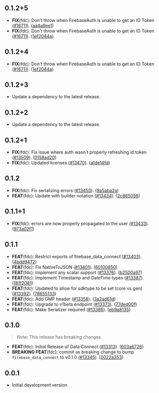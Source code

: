 ## 0.1.2+5

 - **FIX**(fdc): Don't throw when FirebaseAuth is unable to get an ID Token ([#16711](https://github.com/firebase/flutterfire/issues/16711)). ([aa4a9ee1](https://github.com/firebase/flutterfire/commit/aa4a9ee106728d0f5d4c6eeedd71fb1c1dca5bec))
 - **FIX**(fdc): Don't throw when FirebaseAuth is unable to get an ID Token ([#16711](https://github.com/firebase/flutterfire/issues/16711)). ([1ef2044a](https://github.com/firebase/flutterfire/commit/1ef2044a7a9f2004f933147a8494fb82fa4c3c26))

## 0.1.2+4

 - **FIX**(fdc): Don't throw when FirebaseAuth is unable to get an ID Token ([#16711](https://github.com/firebase/flutterfire/issues/16711)). ([1ef2044a](https://github.com/firebase/flutterfire/commit/1ef2044a7a9f2004f933147a8494fb82fa4c3c26))

## 0.1.2+3

 - Update a dependency to the latest release.

## 0.1.2+2

 - Update a dependency to the latest release.

## 0.1.2+1

 - **FIX**(fdc): Fix issue where auth wasn't properly refreshing id token ([#13509](https://github.com/firebase/flutterfire/issues/13509)). ([0158ad20](https://github.com/firebase/flutterfire/commit/0158ad20925646e8a21c17adc8793e870f3a65d6))
 - **FIX**(fdc): Updated licenses ([#13470](https://github.com/firebase/flutterfire/issues/13470)). ([a1de14fd](https://github.com/firebase/flutterfire/commit/a1de14fde34e6b352f0d4a098d88ee9df542cf27))

## 0.1.2

 - **FIX**(fdc): Fix serializing errors ([#13450](https://github.com/firebase/flutterfire/issues/13450)). ([9a5aba2a](https://github.com/firebase/flutterfire/commit/9a5aba2aedb2e1ab4f9a979f07392113630c1672))
 - **FEAT**(fdc): Update with builder notation ([#13434](https://github.com/firebase/flutterfire/issues/13434)). ([2c865056](https://github.com/firebase/flutterfire/commit/2c865056f4aba7afa4945b85e687afffccd66981))

## 0.1.1+1

 - **FIX**(fdc): errors are now properly propagated to the user ([#13433](https://github.com/firebase/flutterfire/issues/13433)). ([973a02f1](https://github.com/firebase/flutterfire/commit/973a02f1daf62f5ba4f65c33d09c8872164f9f6b))

## 0.1.1

 - **FEAT**(fdc): Restrict exports of firebase_data_connect ([#13403](https://github.com/firebase/flutterfire/issues/13403)). ([4bdd9472](https://github.com/firebase/flutterfire/commit/4bdd947269bd07ac4f47132b61559eda72aa597c))
 - **FEAT**(fdc): Fix NativeToJSON ([#13401](https://github.com/firebase/flutterfire/issues/13401)). ([60100850](https://github.com/firebase/flutterfire/commit/601008508d3a897c7ccdb4d0c99568259d0724e1))
 - **FEAT**(fdc): Implement any scalar support ([#13376](https://github.com/firebase/flutterfire/issues/13376)). ([b2500a97](https://github.com/firebase/flutterfire/commit/b2500a974ec66c032de4686ac49ce625b7c97363))
 - **FEAT**(fdc): Implement Timestamp and DateTime types ([#13387](https://github.com/firebase/flutterfire/issues/13387)). ([181f2081](https://github.com/firebase/flutterfire/commit/181f2081ab62b657024d669b93aa261e6aeaf14c))
 - **FEAT**(fdc): Updated to allow for sdktype to be set (core vs gen) ([#13392](https://github.com/firebase/flutterfire/issues/13392)). ([78655133](https://github.com/firebase/flutterfire/commit/7865513354712f0b16da62d79497456930f95449))
 - **FEAT**(fdc): Add GMP header ([#13358](https://github.com/firebase/flutterfire/issues/13358)). ([3a2ad61d](https://github.com/firebase/flutterfire/commit/3a2ad61d190712b2821743577377e00c07d01434))
 - **FEAT**(fdc): Upgrade to v1beta endpoint ([#13373](https://github.com/firebase/flutterfire/issues/13373)). ([77ded00f](https://github.com/firebase/flutterfire/commit/77ded00fef499c147938b997b858e9998c2a9c3b))
 - **FEAT**(fdc): Make Serializer required ([#13386](https://github.com/firebase/flutterfire/issues/13386)). ([eb9a8135](https://github.com/firebase/flutterfire/commit/eb9a8135a0467871ce8b1e798e672575d140a88b))

## 0.1.0

> Note: This release has breaking changes.

 - **FEAT**(fdc): Initial Release of Data Connect ([#13313](https://github.com/firebase/flutterfire/issues/13313)). ([603a6726](https://github.com/firebase/flutterfire/commit/603a67261a2f7cbdd6ef594bfaef480aeb820683))
 - **BREAKING** **FEAT**(fdc): commit as breaking change to bump `firebase_data_connect` to v0.1.0 ([#13345](https://github.com/firebase/flutterfire/issues/13345)). ([0022a353](https://github.com/firebase/flutterfire/commit/0022a3530642a0a483e20653502dd720268016c4))

## 0.0.1

- Initial development version.
